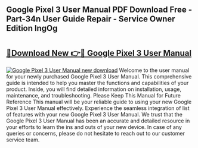 ## Google Pixel 3 User Manual PDF Download Free - Part-34n User Guide Repair - Service Owner Edition lngOg

# <h2><a href="http://bc21582.oget.top/?id=Google+Pixel+3+User+Manual">🔗Download New 👉🔴 Google Pixel 3 User Manual</a></h2>

[![Google Pixel 3 User Manual new download](https://i.imgur.com/5g1atiW.png)](http://bc21582.oget.top/?id=Google+Pixel+3+User+Manual)
Welcome to the user manual for your newly purchased Google Pixel 3 User Manual. This comprehensive guide is intended to help you master the functions and capabilities of your product. Inside, you will find detailed information on installation, usage, maintenance, and troubleshooting. Please Keep This Manual for Future Reference This manual will be your reliable guide to using your new Google Pixel 3 User Manual effectively. Experience the seamless integration of list of features with your new Google Pixel 3 User Manual. We trust that the Google Pixel 3 User Manual has been an accurate and detailed resource in your efforts to learn the ins and outs of your new device. In case of any queries or concerns, please do not hesitate to reach out to our customer service team.
